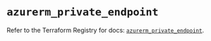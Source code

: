 # `azurerm_private_endpoint`

Refer to the Terraform Registry for docs: [`azurerm_private_endpoint`](https://registry.terraform.io/providers/hashicorp/azurerm/4.0.1/docs/resources/private_endpoint).
